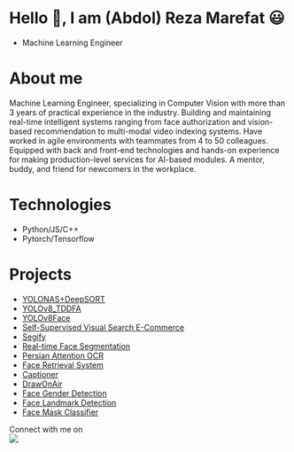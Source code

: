 # Hello :wave:, I am (Abdol) Reza Marefat 😃 
- Machine Learning Engineer


# About me
Machine Learning Engineer, specializing in Computer Vision with more than 3 years of practical experience in the industry. Building and maintaining real-time intelligent systems ranging from face authorization and vision-based recommendation to multi-modal video indexing systems. Have worked in agile environments with teammates from 4 to 50 colleagues. Equipped with back and front-end technologies and hands-on experience for making production-level services for AI-based modules. A mentor, buddy, and friend for newcomers in the workplace.

# Technologies

- Python/JS/C++
- Pytorch/Tensorflow

# Projects
- [YOLONAS+DeepSORT](https://github.com/rzamarefat/YOLONAS_DeepSORT)
- [YOLOv8_TDDFA](https://github.com/rzamarefat/YOLO_TDDFA)
- [YOLOv8Face](https://github.com/rzamarefat/YOLOv8_Face)
- [Self-Supervised Visual Search E-Commerce](https://github.com/rzamarefat/SelfSupervised_Visual_Search_ECommerce)
- [Segify](https://github.com/rzamarefat/Segify)
- [Real-time Face Segmentation](https://github.com/rzamarefat/Real-time-Face-Segmentation)
- [Persian Attention OCR](https://github.com/rzamarefat/Persian-AttentionOCR)
- [Face Retrieval System](https://github.com/rzamarefat/Face_Retrieval)
- [Captioner](https://github.com/rzamarefat/Captioner)
- [DrawOnAir](https://github.com/rzamarefat/DrawOnAir)
- [Face Gender Detection](https://github.com/rzamarefat/face-gender-det)
- [Face Landmark Detection](https://github.com/rzamarefat/Facial_Key_Point_Detection)
- [Face Mask Classifier](https://github.com/rzamarefat/Face_Mask_Classifier)

<p>Connect with me on
<br>	
<a target="_blank" href="https://www.linkedin.com/in/abdolreza-marefat/"><img src="https://img.shields.io/badge/-LinkedIn-0077B5?style=for-the-badge&logo=Linkedin&logoColor=white"></img></a>
<br>
</p>
